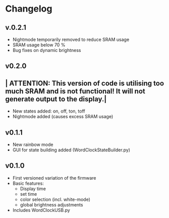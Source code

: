 # Changelog

## v.0.2.1
- Nightmode temporarily removed to reduce SRAM usage
- SRAM usage below 70 %
- Bug fixes on dynamic brightness

## v0.2.0
| **ATTENTION:** This version of code is utilising too much SRAM and is not functional! It will not generate output to the display.|
-----


- New states added: on, off, ton, toff
- Nightmode added (causes excess SRAM usage)

## v0.1.1
- New rainbow mode
- GUI for state building added (WordClockStateBuilder.py)

## v0.1.0
- First versioned variation of the firmware
- Basic features:
  - Display time
  - set time
  - color selection (incl. white-mode)
  - global brightness adjustments
- Includes WordClockUSB.py

